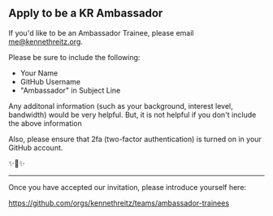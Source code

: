 ## Apply to be a KR Ambassador

If you'd like to be an Ambassador Trainee, please email me@kennethreitz.org.

Please be sure to include the following:

- Your Name
- GitHub Username
- "Ambassador" in Subject Line

Any additonal information (such as your background, interest level, bandwidth) would be very helpful. But, it is not helpful if you don't include the above information

Also, please ensure that 2fa (two-factor authentication) is turned on in your GitHub account. 

✨🍰✨



------------------

Once you have accepted our invitation, please introduce yourself here:

https://github.com/orgs/kennethreitz/teams/ambassador-trainees
